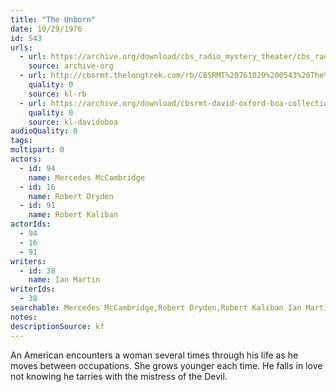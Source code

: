 ```yaml
---
title: "The Unborn"
date: 10/29/1976
id: 543
urls: 
  - url: https://archive.org/download/cbs_radio_mystery_theater/cbs_radio_mystery_theater-0501-0550.zip/cbs_radio_mystery_theater-0501-0550%2Fcbsrmt_0543_the_unborn.mp3
    source: archive-org
  - url: http://cbsrmt.thelongtrek.com/rb/CBSRMT%20761029%200543%20The%20Unborn_wbbm_rb.mp3
    quality: 0
    source: kl-rb
  - url: https://archive.org/download/cbsrmt-david-oxford-boa-collection/CBSRMT-761029-0543-The-Unborn-(128-48)_WBBM-JE-{BoA}.mp3
    quality: 0
    source: kl-davidoboa
audioQuality: 0
tags: 
multipart: 0
actors:  
  - id: 94
    name: Mercedes McCambridge  
  - id: 16
    name: Robert Dryden  
  - id: 91
    name: Robert Kaliban
actorIds:  
  - 94  
  - 16  
  - 91
writers:  
  - id: 38
    name: Ian Martin
writerIds:  
  - 38
searchable: Mercedes McCambridge,Robert Dryden,Robert Kaliban Ian Martin
notes: 
descriptionSource: kf
---
```

An American encounters a woman several times through his life as he moves between occupations. She grows younger each time. He falls in love not knowing he tarries with the mistress of the Devil.